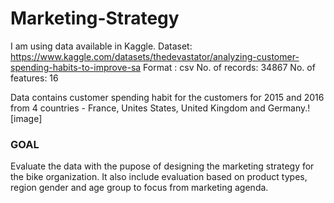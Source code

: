 # Marketing-Strategy

I am using data available in Kaggle.
Dataset: https://www.kaggle.com/datasets/thedevastator/analyzing-customer-spending-habits-to-improve-sa
Format :  csv
No. of records: 34867
No. of features: 16

Data contains customer spending habit for the customers for 2015 and 2016 from 4 countries - France, Unites States, United Kingdom and Germany.![image]

### GOAL

Evaluate the data with the pupose of designing the marketing strategy for the bike organization. It also include evaluation based on product types, region gender and age group to focus from marketing agenda.


